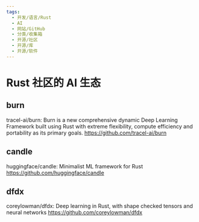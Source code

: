```yaml
---
tags:
  - 开发/语言/Rust
  - AI
  - 网站/GitHub
  - 分类/收集箱
  - 开源/社区
  - 开源/库
  - 开源/软件
---
```


# Rust 社区的 AI 生态

## burn

tracel-ai/burn: Burn is a new comprehensive dynamic Deep Learning Framework built using Rust with extreme flexibility, compute efficiency and portability as its primary goals.
https://github.com/tracel-ai/burn

## candle

huggingface/candle: Minimalist ML framework for Rust
https://github.com/huggingface/candle

## dfdx

coreylowman/dfdx: Deep learning in Rust, with shape checked tensors and neural networks
https://github.com/coreylowman/dfdx
